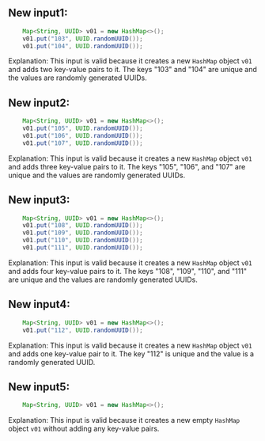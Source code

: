 ## New input1:
```java
    Map<String, UUID> v01 = new HashMap<>();
    v01.put("103", UUID.randomUUID());
    v01.put("104", UUID.randomUUID());
```
Explanation: This input is valid because it creates a new `HashMap` object `v01` and adds two key-value pairs to it. The keys "103" and "104" are unique and the values are randomly generated UUIDs.

## New input2:
```java
    Map<String, UUID> v01 = new HashMap<>();
    v01.put("105", UUID.randomUUID());
    v01.put("106", UUID.randomUUID());
    v01.put("107", UUID.randomUUID());
```
Explanation: This input is valid because it creates a new `HashMap` object `v01` and adds three key-value pairs to it. The keys "105", "106", and "107" are unique and the values are randomly generated UUIDs.

## New input3:
```java
    Map<String, UUID> v01 = new HashMap<>();
    v01.put("108", UUID.randomUUID());
    v01.put("109", UUID.randomUUID());
    v01.put("110", UUID.randomUUID());
    v01.put("111", UUID.randomUUID());
```
Explanation: This input is valid because it creates a new `HashMap` object `v01` and adds four key-value pairs to it. The keys "108", "109", "110", and "111" are unique and the values are randomly generated UUIDs.

## New input4:
```java
    Map<String, UUID> v01 = new HashMap<>();
    v01.put("112", UUID.randomUUID());
```
Explanation: This input is valid because it creates a new `HashMap` object `v01` and adds one key-value pair to it. The key "112" is unique and the value is a randomly generated UUID.

## New input5:
```java
    Map<String, UUID> v01 = new HashMap<>();
```
Explanation: This input is valid because it creates a new empty `HashMap` object `v01` without adding any key-value pairs.
